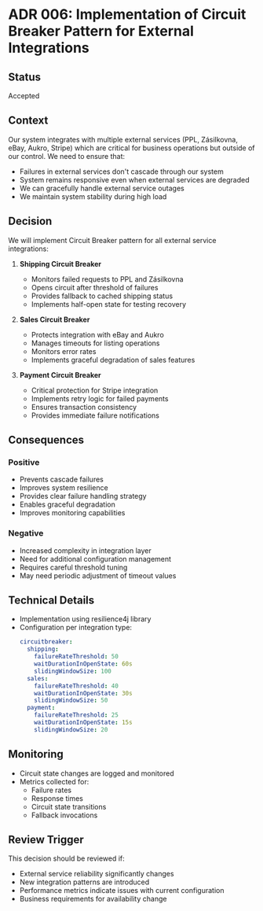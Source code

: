 # ADR 006: Implementation of Circuit Breaker Pattern for External Integrations

## Status
Accepted

## Context
Our system integrates with multiple external services (PPL, Zásilkovna, eBay, Aukro, Stripe) which are critical for business operations but outside of our control. We need to ensure that:
- Failures in external services don't cascade through our system
- System remains responsive even when external services are degraded
- We can gracefully handle external service outages
- We maintain system stability during high load

## Decision
We will implement Circuit Breaker pattern for all external service integrations:

1. **Shipping Circuit Breaker**
   - Monitors failed requests to PPL and Zásilkovna
   - Opens circuit after threshold of failures
   - Provides fallback to cached shipping status
   - Implements half-open state for testing recovery

2. **Sales Circuit Breaker**
   - Protects integration with eBay and Aukro
   - Manages timeouts for listing operations
   - Monitors error rates
   - Implements graceful degradation of sales features

3. **Payment Circuit Breaker**
   - Critical protection for Stripe integration
   - Implements retry logic for failed payments
   - Ensures transaction consistency
   - Provides immediate failure notifications

## Consequences

### Positive
- Prevents cascade failures
- Improves system resilience
- Provides clear failure handling strategy
- Enables graceful degradation
- Improves monitoring capabilities

### Negative
- Increased complexity in integration layer
- Need for additional configuration management
- Requires careful threshold tuning
- May need periodic adjustment of timeout values

## Technical Details
- Implementation using resilience4j library
- Configuration per integration type:
  ```yaml
  circuitbreaker:
    shipping:
      failureRateThreshold: 50
      waitDurationInOpenState: 60s
      slidingWindowSize: 100
    sales:
      failureRateThreshold: 40
      waitDurationInOpenState: 30s
      slidingWindowSize: 50
    payment:
      failureRateThreshold: 25
      waitDurationInOpenState: 15s
      slidingWindowSize: 20
  ```

## Monitoring
- Circuit state changes are logged and monitored
- Metrics collected for:
  - Failure rates
  - Response times
  - Circuit state transitions
  - Fallback invocations

## Review Trigger
This decision should be reviewed if:
- External service reliability significantly changes
- New integration patterns are introduced
- Performance metrics indicate issues with current configuration
- Business requirements for availability change 